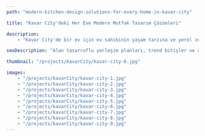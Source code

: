 ```yaml
---
path: "modern-kitchen-design-solutions-for-every-home-in-kavar-city"

title: "Kavar City'deki Her Eve Modern Mutfak Tasarım Çözümleri"

description:
    - "Kavar City'de bir ev için ev sahibinin yaşam tarzına ve yerel zevklere mükemmel uyum sağlayan şık ve pratik bir mutfak tasarladık. Yerleşim planı, mevcut alanı en iyi şekilde değerlendirerek, ferah ve düzenli bir his yaratırken her şeye kolay erişim sağladı. Modern dokunuşlar katan trend bitişler, hem göz alıcı hem de işlevsel bir mutfak yarattı. Alanı sıcak ve davetkar kılmak için her detay özenle planlandı ve böylece mutfak, evin gerçek kalbi haline geldi."

seoDescription: "Alan tasarruflu yerleşim planları, trend bitişler ve özel çözümler sunan Kavar City'deki modern mutfak tasarımlarımızı keşfedin. Uzman tasarımcılarımızla mutfağınızı dönüştürün. Yaşam tarzınıza ve yerel zevklere mükemmel uyum sağlayan işlevsel ve şık bir alan yaratın."

thumbnail: "/projects/kavarCity/kavar-city-6.jpg"

images:
    - "/projects/kavarCity/kavar-city-1.jpg"
    - "/projects/kavarCity/kavar-city-2.jpg"
    - "/projects/kavarCity/kavar-city-3.jpg"
    - "/projects/kavarCity/kavar-city-4.jpg"
    - "/projects/kavarCity/kavar-city-5.jpg"
    - "/projects/kavarCity/kavar-city-6.jpg"
    - "/projects/kavarCity/kavar-city-7.jpg"
    - "/projects/kavarCity/kavar-city-8.jpg"
    - "/projects/kavarCity/kavar-city-9.jpg"
---
```

